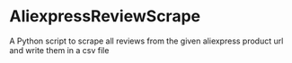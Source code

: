 # AliexpressReviewScrape
A Python script to scrape all reviews from the given aliexpress product url and write them in a csv file
